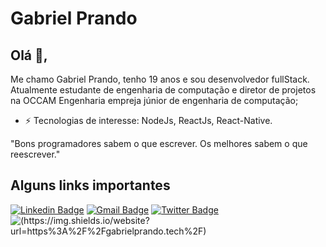 
# Gabriel Prando

## Olá 👋, 
Me chamo Gabriel Prando, tenho 19 anos e sou desenvolvedor fullStack. Atualmente estudante de engenharia de computação e diretor de projetos na OCCAM Engenharia empreja júnior de engenharia de computação; 

-  ⚡ Tecnologias de interesse: NodeJs, ReactJs, React-Native.

"Bons programadores sabem o que escrever. Os melhores sabem o que reescrever."   


## Alguns links importantes
[![Linkedin Badge](https://img.shields.io/badge/-Gabriel_Prando-blue?style=flat-square&logo=Linkedin&logoColor=white&link=https://https://www.linkedin.com/in/gabriel-prando-85201b198/)](https://www.linkedin.com/in/gabriel-prando-85201b198/)
[![Gmail Badge](https://img.shields.io/badge/-gprando55@gmail.com-c14438?style=flat-square&logo=Gmail&logoColor=white&link=mailto:gprando55@gmail.com)](mailto:gprando55@gmail.com)
[![Twitter Badge](https://img.shields.io/twitter/follow/Prando__?style=social)](https://twitter.com/Prando__)
![(https://img.shields.io/website?url=https%3A%2F%2Fgabrielprando.tech%2F)](https://img.shields.io/website?url=https%3A%2F%2Fgabrielprando.tech%2F)



